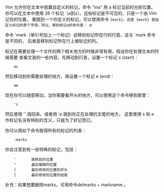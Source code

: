 Vim 允许你在文本中放置自定义的标记。命令 "ma" 用 a 标记当前的光标位置。你可以在文本中使用 26 个标记（a到z）。这些标记是不可见的，只是一个由 Vim 记住的位置。
要跳到一个你定义的标记，可以使用命令 `{mark}，这里 {mark} 是指定义标记的那个字母。所以，移到标记a的命令是：
        `a

命令 'mark（单引号加上一个标记）会移到标记所在行的行首。这与 `mark 命令是不同的， 
后者是移到标记所在行上被标记的列。

标记在需要处理一个文件的两个相关地方的时候非常有用。假设你在处理文末的时候需要 
查看文首的一些内容，先移动到行首，设置一个标记 s (start)：

        ms

然后移动到你需要处理的地方，再设置一个标记 e (end)：

        me

现在你可以随意移动，当你需要看开头的地方，可以使用这个命令移到那里：

        's

然后使用 '' 跳回来。或者用 'e 跳到你正在处理的文尾的地方。 
    这里使用 s 和 e 作标记名没有特别的含义，只是为了好记而已。

你可以用如下命令取得所有的标记的列表：

        :marks

你会注意到有一些特殊的标记，包括：

        '       跳转前的位置 
        "       最后编辑的位置 
        [       最后修改的位置的开头 
        ]       最后修改的位置的结尾 

补充：如果想要删除marks，可用命令delmarks + markname 。
